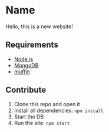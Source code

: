 # Name

Hello, this is a new website!

## Requirements

- [Node.js](https://nodejs.org/en/)
- [MongoDB](https://www.mongodb.org)
- [muffin](http://muffin.cafe)

## Contribute

1. Clone this repo and open it
2. Install all dependencies: `npm install`
3. Start the DB
4. Run the site: `npm start`

